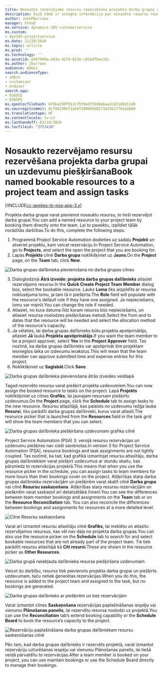 ```yaml
---
title: Nosaukto rezervējamo resursu rezervēšana projekta darba grupai un uzdevumu piešķiršana
description: Šajā tēmā ir sniegta informācija par nosaukto resursu rezervēšanu projekta darba grupām un to piešķiršanu uzdevumiem.
author: JohnPBurrows
manager: kfend
ms.service: dynamics-365-customerservice
ms.custom:
- dyn365-projectservice
ms.date: 11/28/2018
ms.topic: article
ms.prod: ''
ms.technology: ''
ms.assetid: e947986a-e83a-42f4-813e-c82bdfbec33c
ms.author: jburrows
audience: Admin
search.audienceType:
- admin
- customizer
- enduser
search.app:
- D365CE
- D365PS
ms.openlocfilehash: 079ba299f912c75f9ed739d4b6aa3c63189d11d0
ms.sourcegitcommit: 8c786230ef2a497280885b827162561776e2eb00
ms.translationtype: HT
ms.contentlocale: lv-LV
ms.lasthandoff: 03/24/2020
ms.locfileid: "3753438"
---
```

# <a name="book-named-bookable-resources-to-a-project-team-and-assign-tasks"></a><span data-ttu-id="4c41b-103">Nosaukto rezervējamo resursu rezervēšana projekta darba grupai un uzdevumu piešķiršana</span><span class="sxs-lookup"><span data-stu-id="4c41b-103">Book named bookable resources to a project team and assign tasks</span></span> 

[!INCLUDE[cc-applies-to-psa-app-3.x](../includes/cc-applies-to-psa-app-3x.md)]

<span data-ttu-id="4c41b-104">Projekta darba grupai varat pievienot nosauktu resursu, to tieši rezervējot darba grupai.</span><span class="sxs-lookup"><span data-stu-id="4c41b-104">You can  add a named resource to your project team by booking them directly onto the team.</span></span> <span data-ttu-id="4c41b-105">Lai to paveiktu, izpildiet tālāk norādītās darbības.</span><span class="sxs-lookup"><span data-stu-id="4c41b-105">To do this, complete the following steps.</span></span>

1. <span data-ttu-id="4c41b-106">Programmā Project Service Automation dodieties uz sadaļu **Projekti** un atveriet projektu, kam veicat rezervāciju.</span><span class="sxs-lookup"><span data-stu-id="4c41b-106">In  Project Service Automation, go to **Projects**, and select the open the project that you are booking for.</span></span>
2. <span data-ttu-id="4c41b-107">Lapas **Projekts** cilnē **Darba grupa** noklikšķiniet uz **Jauns**.</span><span class="sxs-lookup"><span data-stu-id="4c41b-107">On the **Project** page, on the **Team** tab, click **New**.</span></span> 

![Darba grupas dalībnieka pievienošana no darba grupas cilnes](media/RM-how-to-1.png)

3. <span data-ttu-id="4c41b-109">Dialoglodziņā **Ātrā izveide: projekta darba grupas dalībnieks** atlasiet rezervējamo resursu.</span><span class="sxs-lookup"><span data-stu-id="4c41b-109">In the **Quick Create Project Team Member** dialog box, select the bookable resource.</span></span> <span data-ttu-id="4c41b-110">Lauks **Loma** tiks aizpildīts ar resursa noklusējuma lomu, ja tam tā ir piešķirta.</span><span class="sxs-lookup"><span data-stu-id="4c41b-110">The **Role** field will populate with the resource's default role if they have one assigned.</span></span> <span data-ttu-id="4c41b-111">Ja nepieciešams, lomu var mainīt.</span><span class="sxs-lookup"><span data-stu-id="4c41b-111">You can change the role if needed.</span></span> 
4. <span data-ttu-id="4c41b-112">Atlasiet, no kura datuma līdz kuram resurss būs nepieciešams, un atlasiet resursa noslodzes piešķiršanas metodi.</span><span class="sxs-lookup"><span data-stu-id="4c41b-112">Select the from and to dates that the resource will be needed and select the allocation method of the resource's capacity.</span></span> 
5. <span data-ttu-id="4c41b-113">Ja vēlaties, lai darba grupas dalībnieks būtu projekta apstiprinātājs, atlasiet **Jā** laukā **Projekta apstiprinātājs**.</span><span class="sxs-lookup"><span data-stu-id="4c41b-113">If you want the team member to be a project approver, select **Yes** in the **Project Approver** field.</span></span> <span data-ttu-id="4c41b-114">Tas nozīmē, ka darba grupas dalībnieks var apstiprināt šim projektam iesniegtos laika un izdevumu ierakstus.</span><span class="sxs-lookup"><span data-stu-id="4c41b-114">This will mean that the team member can approve submitted time and expense entries for this project.</span></span> 
6. <span data-ttu-id="4c41b-115">Noklikšķiniet uz **Saglabāt**.</span><span class="sxs-lookup"><span data-stu-id="4c41b-115">Click **Save**.</span></span>

![Darba grupas dalībnieka pievienošana ātrās izveides veidlapā](media/RM-how-to-2.png)


<span data-ttu-id="4c41b-117">Tagad rezervēto resursu varat piešķirt projekta uzdevumiem.</span><span class="sxs-lookup"><span data-stu-id="4c41b-117">You can now assign the booked resource to tasks on the project.</span></span> <span data-ttu-id="4c41b-118">Lapā **Projekts** noklikšķiniet uz cilnes **Grafiks**, lai jaunajam resursam piešķirtu uzdevumus.</span><span class="sxs-lookup"><span data-stu-id="4c41b-118">On the **Project** page, click the **Schedule** tab to assign tasks to the new resource.</span></span> <span data-ttu-id="4c41b-119">Resursu atlasītājā, kas palaists no uzdevumu režģa lauka **Resursi**, tiks parādīti darba grupas dalībnieki, kurus varat atlasīt.</span><span class="sxs-lookup"><span data-stu-id="4c41b-119">The resource picker that is launched from the **Resources** field in the task grid will show the team members that you can select.</span></span>

![Darba grupas dalībnieka piešķiršana uzdevumam grafika cilnē](media/RM-how-to-3.png)

<span data-ttu-id="4c41b-121">Project Service Automation (PSA) 3. versijā resursu rezervācijas un uzdevumu piešķires nav cieši savienotas.</span><span class="sxs-lookup"><span data-stu-id="4c41b-121">In version 3 for Project Service Automation (PSA), resource bookings and task assignments are not tightly coupled.</span></span> <span data-ttu-id="4c41b-122">Tas nozīmē, ka tad, kad grafikā izmantojat resursu atlasītāju, darba grupas dalībniekiem varat piešķirt uzdevumus ar stundu skaitu, kas pārsniedz to rezervācijas projektā.</span><span class="sxs-lookup"><span data-stu-id="4c41b-122">This means that when you use the resource picker in the schedule, you can assign tasks to team members for more hours than their bookings cover on the project.</span></span>
<span data-ttu-id="4c41b-123">Atšķirības starp darba grupas dalībnieku rezervācijām un piešķirēm varat skatīt cilnē **Darba grupa** vai cilnē **Resursu saskaņošana**. Atšķirības starp resursu rezervācijām un piešķirēm varat saskaņot arī detalizētākā līmenī.</span><span class="sxs-lookup"><span data-stu-id="4c41b-123">You can see the differences between team member bookings and assignments on the **Team** tab or on the **Resource Reconciliation** tab. You can also reconcile the differences between bookings and assignments for resources at a more detailed level.</span></span>

![Cilne Resursu saskaņošana](media/RM-how-to-4.png)

<span data-ttu-id="4c41b-125">Varat arī izmantot resursu atlasītāju cilnē **Grafiks**, lai meklētu un atlasītu rezervējamos resursus, kas vēl nav daļa no projekta darba grupas.</span><span class="sxs-lookup"><span data-stu-id="4c41b-125">You can also use the resource picker on the **Schedule** tab to search for and select bookable resources that are not already part of the project team.</span></span> <span data-ttu-id="4c41b-126">Tie tiek parādīti resursu atlasītājā kā **Citi resursi**.</span><span class="sxs-lookup"><span data-stu-id="4c41b-126">These are shown in the resource picker as **Other Resources**.</span></span>

![Darba grupā neiekļauta dalībnieka resursa piešķiršana uzdevumam](media/RM-how-to-5.png)

<span data-ttu-id="4c41b-128">Veicot šo darbību, resurss tiek pievienots projekta darba grupai un piešķirts uzdevumam, taču netiek ģenerētas rezervācijas.</span><span class="sxs-lookup"><span data-stu-id="4c41b-128">When you do this, the resource is added to the project team and assigned to the task, but no bookings are generated.</span></span>

![Darba grupas dalībnieks ar piešķirēm un bez rezervācijām](media/RM-how-to-6.png)

<span data-ttu-id="4c41b-130">Varat izmantot cilnes **Saskaņošana** rezervācijas paplašināšanas iespēju vai vienumu **Plānošanas panelis**, lai rezervētu resursa noslodzi uz projektā.</span><span class="sxs-lookup"><span data-stu-id="4c41b-130">You can use the **Reconciliation** tab’s extend booking capability or the **Schedule Board** to book the resource’s capacity to the project.</span></span>

![Rezervāciju paplašināšana darba grupas dalībniekam resursu saskaņošanas cilnē](media/RM-how-to-7.png)

<span data-ttu-id="4c41b-132">Pēc tam, kad darba grupas dalībnieks ir rezervēts projektā, varat izmantot rezervāciju uzturēšanas iespēju vai vienumu Plānošanas panelis, lai tiešā veidā pārvaldītu to rezervācijas.</span><span class="sxs-lookup"><span data-stu-id="4c41b-132">After a team member is booked on your project, you can use maintain bookings or use the Schedule Board directly to manage their bookings.</span></span>
